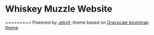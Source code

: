 Whiskey Muzzle Website
=========================


=========
Powered by [Jekyll](http://jekyllrb.com/); theme based on [Grayscale bootstrap theme ](http://ironsummitmedia.github.io/startbootstrap-grayscale/)

